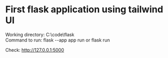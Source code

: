 # First flask application using tailwind UI

Working directory: C:\code\flask\
Command to run: flask --app app run or flask run

Check: http://127.0.0.1:5000

